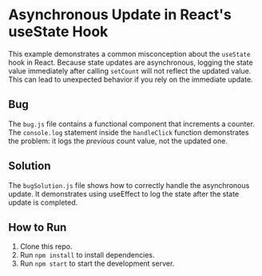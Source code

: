 # Asynchronous Update in React's useState Hook

This example demonstrates a common misconception about the `useState` hook in React.  Because state updates are asynchronous, logging the state value immediately after calling `setCount` will not reflect the updated value. This can lead to unexpected behavior if you rely on the immediate update.

## Bug
The `bug.js` file contains a functional component that increments a counter.  The `console.log` statement inside the `handleClick` function demonstrates the problem: it logs the *previous* count value, not the updated one.

## Solution
The `bugSolution.js` file shows how to correctly handle the asynchronous update.  It demonstrates using useEffect to log the state after the state update is completed. 

## How to Run
1. Clone this repo.
2. Run `npm install` to install dependencies.
3. Run `npm start` to start the development server.